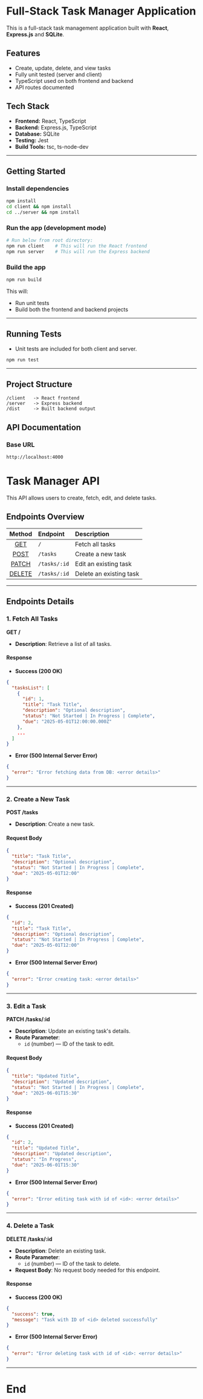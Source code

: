 # Full-Stack Task Manager Application

This is a full-stack task management application built with **React**, **Express.js** and **SQLite**.

## Features

- Create, update, delete, and view tasks
- Fully unit tested (server and client)
- TypeScript used on both frontend and backend
- API routes documented

## Tech Stack

- **Frontend:** React, TypeScript
- **Backend:** Express.js, TypeScript
- **Database:** SQLite
- **Testing:** Jest
- **Build Tools:** tsc, ts-node-dev

---

## Getting Started

### Install dependencies

```bash
npm install
cd client && npm install
cd ../server && npm install
```

### Run the app (development mode)

```bash
# Run below from root directory:
npm run client    # This will run the React frontend
npm run server    # This will run the Express backend
```

### Build the app

```bash
npm run build
```

This will:

- Run unit tests
- Build both the frontend and backend projects

---

## Running Tests

- Unit tests are included for both client and server.

```bash
npm run test
```

---

## Project Structure

```
/client   -> React frontend
/server   -> Express backend
/dist     -> Built backend output
```

## API Documentation

### Base URL

```
http://localhost:4000
```

# Task Manager API

This API allows users to create, fetch, edit, and delete tasks.

## Endpoints Overview

|            Method            | Endpoint     | Description             |
| :--------------------------: | :----------- | :---------------------- |
|  [GET](#1-fetch-all-tasks)   | `/`          | Fetch all tasks         |
| [POST](#2-create-a-new-task) | `/tasks`     | Create a new task       |
|   [PATCH](#3-edit-a-task)    | `/tasks/:id` | Edit an existing task   |
|  [DELETE](#4-delete-a-task)  | `/tasks/:id` | Delete an existing task |

---

## Endpoints Details

### 1. Fetch All Tasks

**GET /**

- **Description**: Retrieve a list of all tasks.

#### Response

- **Success (200 OK)**

```json
{
  "tasksList": [
    {
      "id": 1,
      "title": "Task Title",
      "description": "Optional description",
      "status": "Not Started | In Progress | Complete",
      "due": "2025-05-01T12:00:00.000Z"
    },
    ...
  ]
}
```

- **Error (500 Internal Server Error)**

```json
{
  "error": "Error fetching data from DB: <error details>"
}
```

---

### 2. Create a New Task

**POST /tasks**

- **Description**: Create a new task.

#### Request Body

```json
{
  "title": "Task Title",
  "description": "Optional description",
  "status": "Not Started | In Progress | Complete",
  "due": "2025-05-01T12:00"
}
```

#### Response

- **Success (201 Created)**

```json
{
  "id": 2,
  "title": "Task Title",
  "description": "Optional description",
  "status": "Not Started | In Progress | Complete",
  "due": "2025-05-01T12:00"
}
```

- **Error (500 Internal Server Error)**

```json
{
  "error": "Error creating task: <error details>"
}
```

---

### 3. Edit a Task

**PATCH /tasks/:id**

- **Description**: Update an existing task's details.
- **Route Parameter**:
  - `id` (number) — ID of the task to edit.

#### Request Body

```json
{
  "title": "Updated Title",
  "description": "Updated description",
  "status": "Not Started | In Progress | Complete",
  "due": "2025-06-01T15:30"
}
```

#### Response

- **Success (201 Created)**

```json
{
  "id": 2,
  "title": "Updated Title",
  "description": "Updated description",
  "status": "In Progress",
  "due": "2025-06-01T15:30"
}
```

- **Error (500 Internal Server Error)**

```json
{
  "error": "Error editing task with id of <id>: <error details>"
}
```

---

### 4. Delete a Task

**DELETE /tasks/:id**

- **Description**: Delete an existing task.
- **Route Parameter**:
  - `id` (number) — ID of the task to delete.
- **Request Body**: No request body needed for this endpoint.

#### Response

- **Success (200 OK)**

```json
{
  "success": true,
  "message": "Task with ID of <id> deleted successfully"
}
```

- **Error (500 Internal Server Error)**

```json
{
  "error": "Error deleting task with id of <id>: <error details>"
}
```

---

# End
